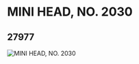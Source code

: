 # MINI HEAD, NO. 2030
## 27977
![MINI HEAD, NO. 2030](https://lc-www-live-s.legocdn.com/media/bricks/5/2/6160284.jpg)